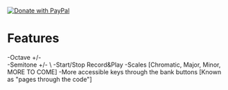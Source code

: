 [![Donate with PayPal](https://raw.githubusercontent.com/stefan-niedermann/paypal-donate-button/master/paypal-donate-button.png)](https://www.paypal.com/cgi-bin/webscr?cmd=_donations&business=5T62652PWUJF4&currency_code=USD)
# Features
  -Octave +/- \
  -Semitone +/- \ 
  -Start/Stop Record&Play
  -Scales [Chromatic, Major, Minor, MORE TO COME]
  -More accessible keys through the bank buttons [Known as "pages through the code"]
